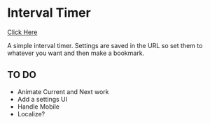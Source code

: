 # Interval Timer

[Click Here](https://greggman.github.io/interval-timer/)

A simple interval timer. Settings are saved in the URL so set them to whatever
you want and then make a bookmark.

## TO DO

* Animate Current and Next work
* Add a settings UI
* Handle Mobile
* Localize?





